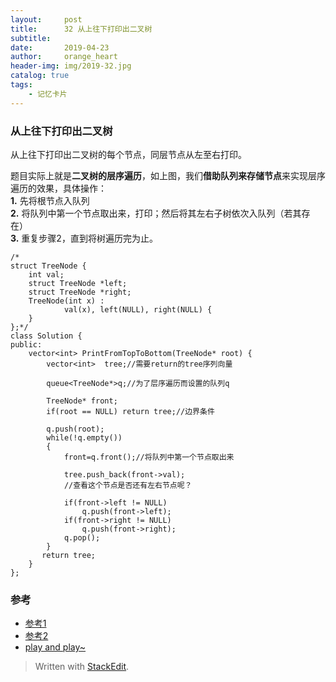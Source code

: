 ```yaml
---
layout:     post
title:      32 从上往下打印出二叉树
subtitle: 
date:       2019-04-23
author:     orange_heart
header-img: img/2019-32.jpg
catalog: true
tags:
    - 记忆卡片
---
```


### 从上往下打印出二叉树

从上往下打印出二叉树的每个节点，同层节点从左至右打印。

题目实际上就是**二叉树的层序遍历**，如上图，我们**借助队列来存储节点**来实现层序遍历的效果，具体操作：  
**1.** 先将根节点入队列  
**2.** 将队列中第一个节点取出来，打印；然后将其左右子树依次入队列（若其存在）  
**3.** 重复步骤2，直到将树遍历完为止。


```objc
/*
struct TreeNode {
	int val;
	struct TreeNode *left;
	struct TreeNode *right;
	TreeNode(int x) :
			val(x), left(NULL), right(NULL) {
	}
};*/
class Solution {
public:
    vector<int> PrintFromTopToBottom(TreeNode* root) {
        vector<int>  tree;//需要return的tree序列向量  
        
        queue<TreeNode*>q;//为了层序遍历而设置的队列q  
        
        TreeNode* front;
        if(root == NULL) return tree;//边界条件  
        
        q.push(root);
        while(!q.empty())
        {
	        front=q.front();//将队列中第一个节点取出来  
	        
	        tree.push_back(front->val);
	        //查看这个节点是否还有左右节点呢？  
	        
	        if(front->left != NULL)
	            q.push(front->left);
	        if(front->right != NULL)
	            q.push(front->right);
	        q.pop();
        }
       return tree;
    }
};
```
### 参考

- [参考1](https://github.com/zhedahht/CodingInterviewChinese2)
- [参考2](https://github.com/gatieme/CodingInterviews)
- [play and play~](https://www.nowcoder.com/practice/7fe2212963db4790b57431d9ed259701?tpId=13&tqId=11175&tPage=2&rp=1&ru=%2Fta%2Fcoding-interviews&qru=%2Fta%2Fcoding-interviews%2Fquestion-ranking)



> Written with [StackEdit](https://stackedit.io/).

<head>
    <script src="https://cdn.mathjax.org/mathjax/latest/MathJax.js?config=TeX-AMS-MML_HTMLorMML" type="text/javascript"></script>
    <script type="text/x-mathjax-config">
        MathJax.Hub.Config({
            tex2jax: {
            skipTags: ['script', 'noscript', 'style', 'textarea', 'pre'],
            inlineMath: [['$','$']]
            }
        });
    </script>
</head>
<!--stackedit_data:
eyJoaXN0b3J5IjpbMTgyNDI4OTkyNSwtMTQzODM5NTI5Miw1MT
AzOTIxMjddfQ==
-->